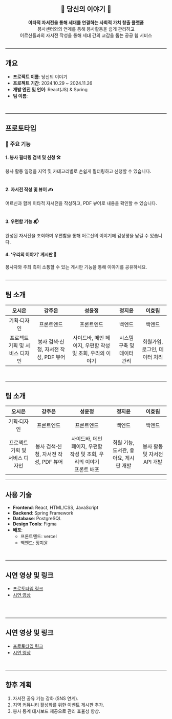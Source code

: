
<div align="center">
<h2>📖 당신의 이야기 📖</h2>
<strong>이타적 자서전을 통해 세대를 연결하는 사회적 가치 창출 플랫폼</strong><br/>
봉사센터와의 연계를 통해 봉사활동을 쉽게 관리하고<br/>
어르신들과의 자서전 작성을 통해 세대 간의 교감을 돕는 공공 웹 서비스
</div>
<br/>

---

## 개요

- **프로젝트 이름**: 당신의 이야기  
- **프로젝트 기간**: 2024.10.29 ~ 2024.11.26  
- **개발 엔진 및 언어**: React(JS) & Spring  
- **팀 이름**:  
<br/>

---

## 프로토타입

### 🌟 주요 기능

#### 1. **봉사 필터링 검색 및 신청 🛠️**  
봉사 활동 일정을 지역 및 카테고리별로 손쉽게 필터링하고 신청할 수 있습니다.  
<br/>

#### 2. **자서전 작성 및 뷰어 ✍️**  
어르신과 함께 이타적 자서전을 작성하고, PDF 뷰어로 내용을 확인할 수 있습니다.  
<br/>

#### 3. **우편함 기능 📬**  
완성된 자서전을 조회하며 우편함을 통해 어르신의 이야기에 감상평을 남길 수 있습니다.
<br/>

#### 4. **‘우리의 이야기’ 게시판 💬**  
봉사자와 주최 측이 소통할 수 있는 게시판 기능을 통해 이야기를 공유하세요.  
<br/>

---

## 팀 소개

| **오시은** | **강주은** | **성윤정** | **정지윤** | **이효림** |
|:-----------:|:-----------:|:-----------:|:-----------:|:-----------:|
| 기획·디자인 | 프론트엔드  | 프론트엔드  | 백엔드       | 백엔드       |
| 프로젝트 기획 및 서비스 디자인 | 봉사 검색·신청, 자서전 작성, PDF 뷰어 | 사이드바, 메인 페이지, 우편함 작성 및 조회, 우리의 이야기 | 시스템 구축 및 데이터 관리 | 회원가입, 로그인, 데이터 처리 |
<br/>

---


## 팀 소개

| **오시은** | **강주은** | **성윤정** | **정지윤** | **이효림** |
|:-----------:|:-----------:|:-----------:|:-----------:|:-----------:|
| 기획·디자인 | 프론트엔드  | 프론트엔드  | 백엔드       | 백엔드       |
| 프로젝트 기획 및 서비스 디자인 | 봉사 검색·신청, 자서전 작성, PDF 뷰어 | 사이드바, 메인 페이지, 우편함 작성 및 조회, 우리의 이야기<br/>프론트 배포 | 회원 기능, 도서관, 좋아요, 게시판 개발 | 봉사 활동 및 자서전 API 개발 |

---

## 사용 기술

- **Frontend**: React, HTML/CSS, JavaScript  
- **Backend**: Spring Framework  
- **Database**: PostgreSQL  
- **Design Tools**: Figma  
- **배포**:
  - 프론트엔드: vercel
  - 백엔드: 정지윤  
<br/>

---

## 시연 영상 및 링크

- [프로토타입 링크](https://example.com/prototype)  
- [시연 영상](https://example.com/video)  
<br/>
<br/>

---

## 시연 영상 및 링크

- [프로토타입 링크](https://example.com/prototype)  
- [시연 영상](https://example.com/video)  
<br/>

---

## 향후 계획

1. 자서전 공유 기능 강화 (SNS 연계).  
2. 지역 커뮤니티 활성화를 위한 이벤트 게시판 추가.  
3. 봉사 통계 대시보드 제공으로 관리 효율성 향상.  
<br/>
